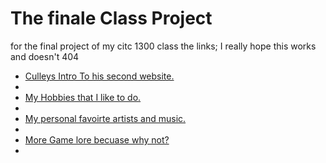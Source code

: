 # The finale Class Project
for the final project of my citc 1300 class
the links; I really hope this works and doesn't 404
<ul>
<li><a href="./Culleys_intro/index.html" target="_blank">Culleys Intro To his second website.</a><li>
<li><a href="./Hobbies/index.html" target="_blank"> My Hobbies that I like to do.</a><li>
<li><a href="./Music/index.html" target="_blank"> My personal favoirte artists and music.</a><li>
<li><a href="./Even_More_Game_Lore/index.html" target="_blank"> More Game lore becuase why not?</a><li>

</ul>